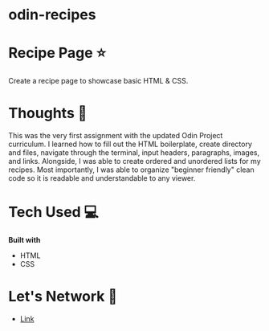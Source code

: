# odin-recipes

# Recipe Page ⭐️

Create a recipe page to showcase basic HTML & CSS.

# Thoughts 💭

This was the very first assignment with the updated Odin Project curriculum. I learned how to fill out the HTML boilerplate, create directory and files, navigate through the terminal, input headers, paragraphs, images, and links. Alongside, I was able to create ordered and unordered lists for my recipes. Most importantly, I was able to organize "beginner friendly" clean code so it is readable and understandable to any viewer.

# Tech Used 💻

**Built with**

- HTML
- CSS

# Let's Network 🔗

- [Link](https://www.instagram.com/marceloquerque/)

